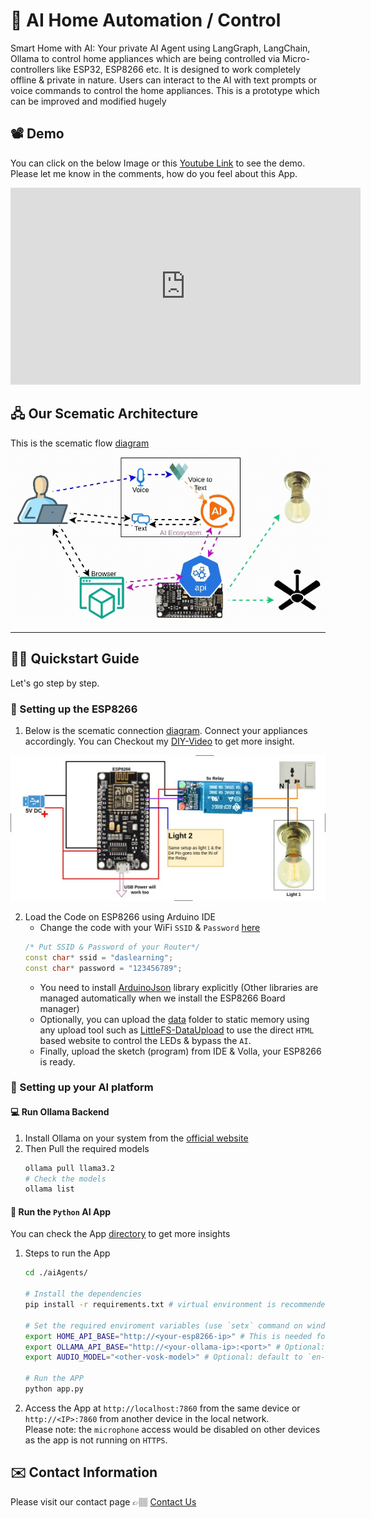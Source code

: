 # 🏡 AI Home Automation / Control
Smart Home with AI: Your private AI Agent using LangGraph, LangChain, Ollama to control home appliances which are being controlled via Micro-controllers like ESP32, ESP8266 etc. It is designed to work completely offline &amp; private in nature. Users can interact to the AI with text prompts or voice commands to control the home appliances. This is a prototype which can be improved and modified hugely

## 📽️ Demo
You can click on the below Image or this [Youtube Link](https://www.youtube.com/watch?v=YZJlYPuJBdM) to see the demo. Please let me know in the comments, how do you feel about this App.
<iframe width="560" height="315" src="https://www.youtube.com/embed/YZJlYPuJBdM?si=HKZDGI5t7qTtNiQi" title="YouTube video player" frameborder="0" allow="accelerometer; clipboard-write; encrypted-media; gyroscope; picture-in-picture; web-share" referrerpolicy="strict-origin-when-cross-origin" allowfullscreen></iframe>

## 🖧 Our Scematic Architecture
This is the scematic flow [diagram](./docs/images/flowDiagram.jpg) <br>
![Flow-Diagram](./docs/animations/aiEsp8266.gif)

---

## 🧑‍💻 Quickstart Guide
Let's go step by step.

### 🦾 Setting up the ESP8266
1. Below is the scematic connection [diagram](./docs/images/wifiSwitch.jpg). Connect your appliances accordingly. You can Checkout my [DIY-Video](https://youtu.be/Xoi3wdvYqV0?si=PjAiNiwiC0Vs7xXj) to get more insight.
<a href="https://youtu.be/Xoi3wdvYqV0?si=4HhcSEV_MDXQLTdh">
  <img src="./docs/images/wifiSwitch.jpg" width="600" alt="ESP8266 Connection">
</a>

2. Load the Code on ESP8266 using Arduino IDE
    * Change the code with your WiFi `SSID` & `Password` [here](./esp8266/ledControlApi.ino)
    ```cpp
    /* Put SSID & Password of your Router*/
    const char* ssid = "daslearning";
    const char* password = "123456789";
    ```
    * You need to install [ArduinoJson](https://github.com/bblanchon/ArduinoJson) library explicitly (Other libraries are managed automatically when we install the ESP8266 Board manager)
    * Optionally, you can upload the [data](./esp8266/data/) folder to static memory using any upload tool such as [LittleFS-DataUpload](https://github.com/earlephilhower/arduino-esp8266littlefs-plugin) to use the direct `HTML` based website to control the LEDs & bypass the `AI`.
    * Finally, upload the sketch (program) from IDE & Volla, your ESP8266 is ready.

### 🤖 Setting up your AI platform

#### 💻 Run Ollama Backend
1. Install Ollama on your system from the [official website](https://ollama.com/download)
2. Then Pull the required models
    ```bash
    ollama pull llama3.2
    # Check the models
    ollama list
    ```

#### 🐍 Run the `Python` AI App
You can check the App [directory](./aiAgents/) to get more insights

1. Steps to run the App
    ```bash
    cd ./aiAgents/

    # Install the dependencies
    pip install -r requirements.txt # virtual environment is recommended

    # Set the required enviroment variables (use `setx` command on windows)
    export HOME_API_BASE="http://<your-esp8266-ip>" # This is needed for the AI app to connect to ESP8266
    export OLLAMA_API_BASE="http://<your-ollama-ip>:<port>" # Optional: defaults to localhost:11434
    export AUDIO_MODEL="<other-vosk-model>" # Optional: default to `en-in` (Indian English small)

    # Run the APP
    python app.py
    ```

2. Access the App at `http://localhost:7860` from the same device or `http://<IP>:7860` from another device in the local network. <br>Please note: the `microphone` access would be disabled on other devices as the app is not running on `HTTPS`.

## ✉️ Contact Information
Please visit our contact page 👉🏽 [Contact Us](https://daslearning.in/contact/)
